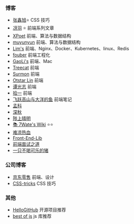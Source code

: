### 博客

- [张鑫旭](https://www.zhangxinxu.com/)⭐ CSS 技巧
- [冴羽](https://github.com/mqyqingfeng/Blog) ⭐ 前端系列文章
- [XPoet](https://xpoet.cn/archives/) 前端、算法与数据结构
- [muyunyun](https://muyunyun.cn/) 前端、算法与数据结构
- [Lim's](https://limsanity.github.io/) 前端、Nginx、Docker、Kubernetes、linux、Redis
- [fouber](https://github.com/fouber/blog) 前端工程化
- [GaoLi's](https://gaoli.me/) 前端、Mac
- [Treecat](https://treecat.cn/#/home) 前端
- [Surmon](https://surmon.me/) 前端
- [Otstar Lin](https://blog.ixk.me/) 前端
- [谭光志](https://github.com/woai3c/Front-end-articles) 前端
- [拾一](https://innei.in/) 前端
- [飞跃高山与大洋的鱼](https://docs.shanyuhai.top/) 前端笔记
- [孟科](https://www.mengke.me/)
- [深秋](https://www.lateautumn.cn/)
- [陟上晴明](https://yogwang.site/)
- [📚 7Wate's Wiki](https://wiki.7wate.com/) ⭐⭐
- [难凉热血 ](https://nlrx-wjc.github.io/Blog/)
- [Front-End-Lib](https://willbchang.notion.site/willbchang/Front-End-Lib-641a7f4ffdc643239155757324fdce02)
- [前端面试之道](https://wangtunan.github.io/blog/interview/#%E9%97%AD%E5%8C%85)
- [一只不喝可乐的猪](https://zt0729.xyz/)

### 公司博客

- [京东零售](https://jelly.jd.com/) 前端、设计
- [CSS-tricks](https://css-tricks.com/) CSS 技巧

### 其他
- [HelloGitHub](https://hellogithub.com/) 开源项目推荐
- [best of js](https://bestofjs.org/) js 库推荐
